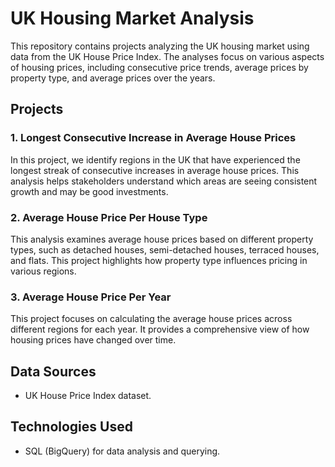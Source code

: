 # UK Housing Market Analysis

This repository contains projects analyzing the UK housing market using data from the UK House Price Index. The analyses focus on various aspects of housing prices, including consecutive price trends, average prices by property type, and average prices over the years.

## Projects

### 1. Longest Consecutive Increase in Average House Prices
In this project, we identify regions in the UK that have experienced the longest streak of consecutive increases in average house prices. This analysis helps stakeholders understand which areas are seeing consistent growth and may be good investments.

### 2. Average House Price Per House Type
This analysis examines average house prices based on different property types, such as detached houses, semi-detached houses, terraced houses, and flats. This project highlights how property type influences pricing in various regions.

### 3. Average House Price Per Year
This project focuses on calculating the average house prices across different regions for each year. It provides a comprehensive view of how housing prices have changed over time.

## Data Sources
- UK House Price Index dataset.

## Technologies Used
- SQL (BigQuery) for data analysis and querying.


